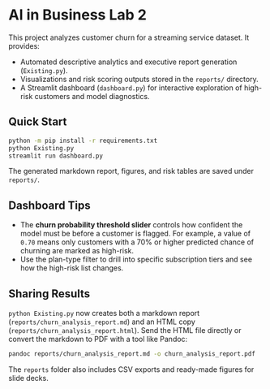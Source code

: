 # AI in Business Lab 2

This project analyzes customer churn for a streaming service dataset. It provides:

- Automated descriptive analytics and executive report generation (`Existing.py`).
- Visualizations and risk scoring outputs stored in the `reports/` directory.
- A Streamlit dashboard (`dashboard.py`) for interactive exploration of high-risk customers and model diagnostics.

## Quick Start

```bash
python -m pip install -r requirements.txt
python Existing.py
streamlit run dashboard.py
```

The generated markdown report, figures, and risk tables are saved under `reports/`.

## Dashboard Tips

- The **churn probability threshold slider** controls how confident the model must be before a customer is flagged. For example, a value of `0.70` means only customers with a 70% or higher predicted chance of churning are marked as high-risk.
- Use the plan-type filter to drill into specific subscription tiers and see how the high-risk list changes.

## Sharing Results

`python Existing.py` now creates both a markdown report (`reports/churn_analysis_report.md`) and an HTML copy (`reports/churn_analysis_report.html`). Send the HTML file directly or convert the markdown to PDF with a tool like Pandoc:

```bash
pandoc reports/churn_analysis_report.md -o churn_analysis_report.pdf
```

The `reports` folder also includes CSV exports and ready-made figures for slide decks.
